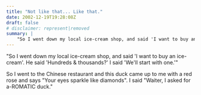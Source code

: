 ```yaml
---
title: "Not like that... Like that."
date: 2002-12-19T19:28:08Z
draft: false
# disclaimer: represent|removed
summary: | 
    "So I went down my local ice-cream shop, and said 'I want to buy an ice-cream'. He said 'Hundreds &amp; thousands?'...    
---
```


"So I went down my local ice-cream shop, and said 'I want to buy an ice-cream'. He said 'Hundreds &amp; thousands?' I said 'We'll start with one.'"

So I went to the Chinese restaurant and this duck came up to me with a red rose and says "Your eyes sparkle like diamonds". I said "Waiter, I asked for a-ROMATIC duck."

